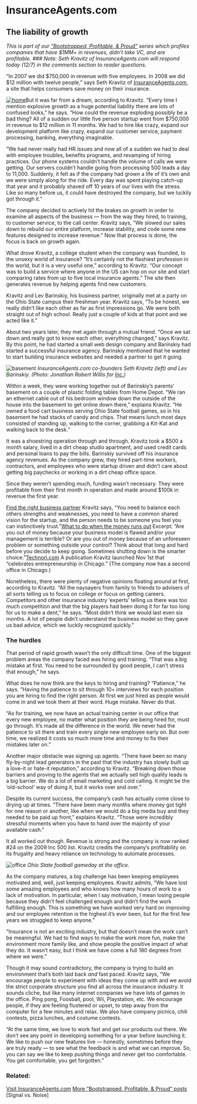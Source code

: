 # InsuranceAgents.com

## The liability of growth

<em>This is part of our <a href="http://www.google.com/search?q=bootstrapped+profitable+proud&amp;sitesearch=37signals.com">“Bootstrapped, Profitable, &amp; Proud”</a> series which profiles companies that have $1MM+ in revenues, didn’t take VC, and are profitable. ### Note: Seth Kravitz of InsuranceAgents.com will respond today (12/7) in the comments section to reader questions.</em>

“In 2007 we did $750,000 in revenue with five employees. In 2008 we did $12 million with twelve people,” says Seth Kravitz of <a href="http://www.insuranceagents.com/">InsuranceAgents.com</a>, a site that helps consumers save money on their insurance.

<a href="http://www.insuranceagents.com/" class="image">![home](assets/images/ins_agents_home.png)</a>But it was far from a dream, according to Kravitz. “Every time I mention explosive growth as a huge potential liability there are lots of confused looks,” he says. “How could the revenue exploding possibly be a bad thing? All of a sudden our little five person startup went from $750,000 in revenue to $12 million in 11 months. We had to hire like crazy, expand our development platform like crazy, expand our customer service, payment processing, banking, everything imaginable.

“We had never really had HR issues and now all of a sudden we had to deal with employee troubles, benefits programs, and revamping of hiring practices. Our phone systems couldn’t handle the volume of calls we were getting. Our servers couldn’t handle going from processing 500 leads a day to 11,000. Suddenly, it felt as if the company had grown a life of it’s own and we were simply along for the ride. Every day was spent playing catch-up that year and it probably shaved off 10 years of our lives with the stress. Like so many before us, it could have destroyed the company, but we luckily got through it.”

The company decided to actively hit the brakes on growth in order to examine all aspects of the business — from the way they hired, to training, to customer service, to the call center. Kravitz says, “We slowed our sales down to rebuild our entire platform, increase stability, and code some new features designed to increase revenue.” Now that process is done, the focus is back on growth again.

What drove Kravitz, a college student when the company was founded, to the unsexy world of insurance? “It’s certainly not the flashiest profession in the world, but it is a very useful one,” according to Kravitz. “Our concept was to build a service where anyone in the US can hop on our site and start comparing rates from up to five local insurance agents.” The site then generates revenue by helping agents find new customers.

Kravitz and Lev Barinskiy, his business partner, originally met at a party on the Ohio State campus their freshman year. Kravitz says, “To be honest, we really didn’t like each other as far as first impressions go. We were both straight out of high school. Really just a couple of kids at that point and we acted like it.”

About two years later, they met again through a mutual friend. “Once we sat down and really got to know each other, everything changed,” says Kravitz. By this point, he had started a small web design company and Barinskiy had started a successful insurance agency. Barinskiy mentioned that he wanted to start building insurance websites and needed a partner to get it going.

![basement](assets/images/CS-59-Kravitz-Barinsky-pan_5355.jpg)
<em>InsuranceAgents.com co-founders Seth Kravitz (left) and Lev Barinskiy. (Photo: Jonathan Robert Willis for <a href="http://www.inc.com/">Inc.</a>)</em>

Within a week, they were working together out of Barinskiy’s parents’ basement on a couple of plastic folding tables from Home Depot. “We ran an ethernet cable out of his bedroom window down the outside of the house into the basement to get online down there,” explains Kravitz. “He owned a food cart business serving Ohio State football games, so in his basement he had stacks of candy and chips. That means lunch most days consisted of standing up, walking to the corner, grabbing a Kit-Kat and walking back to the desk.”

It was a shoestring operation through and through. Kravitz took a $500 a month salary, lived in a dirt cheap studio apartment, and used credit cards and personal loans to pay the bills. Barinskiy survived off his insurance agency revenues. As the company grew, they hired part-time workers, contractors, and employees who were startup driven and didn’t care about getting big paychecks or working in a dirt cheap office space.

Since they weren’t spending much, funding wasn’t necessary. They were profitable from their first month in operation and made around $100k in revenue the first year.

<a href="http://secondcityceo.com/2010/09/24/find-the-right-partner/">Find the right business partner</a>
Kravitz says, “You need to balance each others strengths and weaknesses, you need to have a common shared vision for the startup, and the person needs to be someone you feel you can instinctively trust.”<a href="http://blogs.reuters.com/small-business/2010/05/18/what-to-do-when-the-money-runs-out/">What to do when the money runs out</a>
Excerpt: “Are you out of money because your business model is flawed and/or your management is terrible? Or are you out of money because of an unforeseen problem or something outside your control? Think about that long and hard before you decide to keep going. Sometimes shutting down is the smarter choice.”<a href="http://www.technori.com/">Technori.com</a>
A publication Kravitz launched Nov 1st that “celebrates entrepreneurship in Chicago.” (The company now has a second office in Chicago.)

Nonetheless, there were plenty of negative opinions floating around at first, according to Kravitz. “All the naysayers from family to friends to advisers of all sorts telling us to focus on college or focus on getting careers. Competitors and other insurance industry ‘experts’ telling us there was too much competition and that the big players had been doing it for far too long for us to make a dent,” he says. “Most didn’t think we would last even six months. A lot of people didn’t understand the business model so they gave us bad advice, which we luckily recognized quickly.”

### The hurdles 
That period of rapid growth wasn’t the only difficult time. One of the biggest problem areas the company faced was hiring and training. “That was a big mistake at first. You need to be surrounded by good people, I can’t stress that enough,” he says.

What does he now think are the keys to hiring and training? “Patience,” he says. “Having the patience to sit through 10+ interviews for each position you are hiring to find the right person. At first we just hired as people would come in and we took them at their word. Huge mistake. Never do that.

“As for training, we now have an actual training center in our office that every new employee, no matter what position they are being hired for, must go through. It’s made all the difference in the world. We never had the patience to sit there and train every single new employee early on. But over time, we realized it costs so much more time and money to fix their mistakes later on.”

Another major obstacle was signing up agents. “There have been so many fly-by-night lead generators in the past that the industry has slowly built up a love-it or hate-it reputation,” according to Kravitz. “Breaking down those barriers and proving to the agents that we actually sell high quality leads is a big barrier. We do a lot of email marketing and cold calling. It might be the ‘old-school’ way of doing it, but it works over and over.”

Despite its current success, the company’s cash has actually come close to drying up at times. “There have been many months where money got tight for one reason or another, like when we would do a big media buy and they needed to be paid up front,” explains Kravitz. “Those were incredibly stressful moments when you have to hand over the majority of your available cash.”

It all worked out though. Revenue is strong and the company is now ranked #24 on the 2009 Inc 500 list. Kravitz credits the company’s profitability on its frugality and heavy reliance on technology to automate processes.

![office](assets/images/IMG_1059.jpg)
<em>Ohio State football gameday at the office.</em>

As the company matures, a big challenge has been keeping employees motivated and, well, just keeping employees. Kravitz admits, “We have lost some amazing employees and who knows how many hours of work to a lack of motivation. In particular, when I say motivation, I mean losing people because they didn’t feel challenged enough and didn’t find the work fulfilling enough. This is something we have worked very hard on improving and our employee retention is the highest it’s ever been, but for the first few years we struggled to keep anyone.”

“Insurance is not an exciting industry, but that doesn’t mean the work can’t be meaningful. We had to find ways to make the work more fun, make the environment more family like, and show people the positive impact of what they do. It wasn’t easy, but I think we have come a full 180 degrees from where we were.”

Though it may sound contradictory, the company is trying to build an environment that’s both laid back <em>and</em> fast paced. Kravitz says, “We encourage people to experiment with ideas they come up with and we avoid the strict corporate structure you find all across the insurance industry. It sounds cliche, but like many internet companies we have lots of games in the office. Ping pong, Foosball, pool, Wii, Playstation, etc. We encourage people, if they are feeling flustered or upset, to step away from the computer for a few minutes and relax. We also have company picnics, chili contests, pizza lunches, and costume contests.

“At the same time, we love to work fast and get our products out there. We don’t see any point in developing something for a year before launching it. We like to push our new features live — honestly, sometimes before they are truly ready — to see what the feedback is and what we can improve. So, you can say we like to keep pushing things and never get too comfortable. You get comfortable, you get forgotten.”

### Related: 
<a href="http://www.insuranceagents.com/">Visit InsuranceAgents.com</a>
<a href="http://www.google.com/search?q=bootstrapped+profitable+proud&amp;sitesearch=37signals.com">More “Bootstrapped, Profitable, &amp; Proud” posts</a> [Signal vs. Noise]

